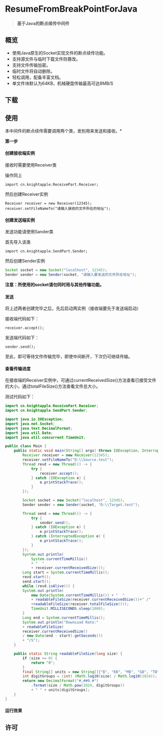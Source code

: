 # ResumeFromBreakPointForJava

> #### 基于Java的断点续传中间件

## 概览

* 使用Java原生的Socket实现文件的断点续传功能。
* 支持源文件与临时下载文件防篡改。
* 支持文件传输加密。
* 临时文件将自动删除。
* 轻松调用，配备丰富文档。
* 单文件块默认为64KB，机械硬盘传输最高可达8MB/S

## 下载



## 使用

本中间件的断点续传需要调用两个类，发别用来发送和接收。*



**第一步**

#### 创建接收端实例

接收时需要使用Receiver类

操作同上

```
import cn.knightapple.ReceivePart.Receiver;
```

然后创建Receiver实例

```
Receiver receiver = new Receiver(12345);
receiver.setFileNameTo("请输入接收的文件所在的地址");
```



#### 创建发送端实例

发送功能请使用Sander类

首先导入该类

```
import cn.knightapple.SendPart.Sender;
```

然后创建Sender实例

```java
Socket socket = new Socket("localhost", 12345);
Sender sender = new Sender(socket, "请输入要发送的文件所在地址"); 
```

**注意：所使用的socket请勿同时用与其他传输功能。**



#### 发送

将上述两者创建完毕之后，先后启动两实例（接收端要先于发送端启动）

接收端代码如下：

````
receiver.accept();
````

发送端代码如下：

````
sender.send();
````

至此，即可等待文件传输完毕，即使中间断开，下次仍可继续传输。

#### 查看传输进度

在接收端的Receiver实例中，可通过currentReceivedSize()方法查看已接受文件的大小，通过totalFileSize()方法查看文件总大小。



测试代码如下：

````java
import cn.knightapple.ReceivePart.Receiver;
import cn.knightapple.SendPart.Sender;

import java.io.IOException;
import java.net.Socket;
import java.text.DecimalFormat;
import java.util.Date;
import java.util.concurrent.TimeUnit;

public class Main {
    public static void main(String[] args) throws IOException, InterruptedException {
        Receiver receiver = new Receiver(12345);
        receiver.setFileNameTo("D:\\Source.test");
        Thread revd = new Thread(() -> {
            try {
                receiver.accept();
            } catch (IOException e) {
                e.printStackTrace();
            }
        });

        Socket socket = new Socket("localhost", 12345);
        Sender sender = new Sender(socket, "D:\\Target.test");

        Thread send = new Thread(() -> {
            try {
                sender.send();
            } catch (IOException e) {
                e.printStackTrace();
            } catch (InterruptedException e) {
                e.printStackTrace();
            }
        });
        System.out.println(
            System.currentTimeMillis() 
            + "  " 
            + receiver.currentReceivedSize());
        Long start = System.currentTimeMillis();
        revd.start();
        send.start();
        while (revd.isAlive()) {
       	System.out.println(
            new Date(System.currentTimeMillis()) + "  " 
            + readableFileSize(receiver.currentReceivedSize())+" /"
            +readableFileSize(receiver.totalFileSize()));
            TimeUnit.MILLISECONDS.sleep(1000);
        }
        Long end = System.currentTimeMillis();
        System.out.println("DownLoad Rate:" 
        + readableFileSize(
        receiver.currentReceivedSize() 
        / new Date(end - start).getSeconds())
        + "/S");
    }

    public static String readableFileSize(long size) {
        if (size <= 0) {
            return "0";
        }
        final String[] units = new String[]{"B", "KB", "MB", "GB", "TB"};
        int digitGroups = (int) (Math.log10(size) / Math.log10(1024));
        return new DecimalFormat("#,##0.#")
            .format(size / Math.pow(1024, digitGroups)) 
            + " " + units[digitGroups];
    }
}

````

#### 运行效果



## 许可
